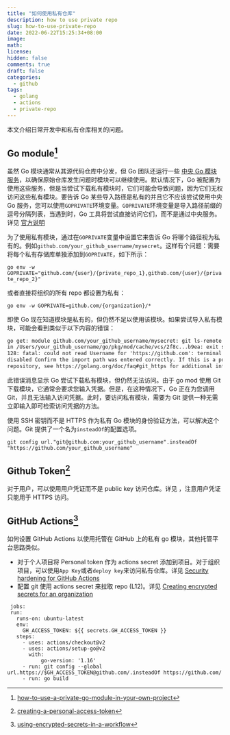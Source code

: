 ```yaml
---
title: "如何使用私有仓库"
description: how to use private repo
slug: how-to-use-private-repo
date: 2022-06-22T15:25:34+08:00
image:
math:
license:
hidden: false
comments: true
draft: false
categories:
  - github
tags:
  - golang
  - actions
  - private-repo
---
```


本文介绍日常开发中和私有仓库相关的问题。

<!---->

## Go module[^1]

虽然 Go 模块通常从其源代码仓库中分发，但 Go 团队还运行一些 [中央 Go 模块服务](https://proxy.golang.org/)，以确保原始仓库发生问题时模块可以继续使用。默认情况下，Go 被配置为使用这些服务，但是当尝试下载私有模块时，它们可能会导致问题，因为它们无权访问这些私有模块。要告诉 Go 某些导入路径是私有的并且它不应该尝试使用中央 Go 服务，您可以使用`GOPRIVATE`环境变量。`GOPRIVATE`环境变量是导入路径前缀的逗号分隔列表，当遇到时，Go 工具将尝试直接访问它们，而不是通过中央服务。详见 [官方说明](https://pkg.go.dev/cmd/go#hdr-Configuration_for_downloading_non_public_code)

为了使用私有模块，通过在`GOPRIVATE`变量中设置它来告诉 Go 将哪个路径视为私有的。例如`github.com/your_github_username/mysecret`。这样有个问题：需要将每个私有存储库单独添加到`GOPRIVATE`，如下所示：

`go env -w GOPRIVATE="github.com/{user}/{private_repo_1},github.com/{user}/{private_repo_2}"`

或者直接将组织的所有 repo 都设置为私有：

`go env -w GOPRIVATE=github.com/{organization}/*`

即使 Go 现在知道模块是私有的，但仍然不足以使用该模块。如果尝试导入私有模块，可能会看到类似于以下内容的错误：

```html
go get: module github.com/your_github_username/mysecret: git ls-remote -q origin
in /Users/your_github_username/go/pkg/mod/cache/vcs/2f8c...b9ea: exit status
128: fatal: could not read Username for 'https://github.com': terminal prompts
disabled Confirm the import path was entered correctly. If this is a private
repository, see https://golang.org/doc/faq#git_https for additional information.
```

此错误消息显示 Go 尝试下载私有模块，但仍然无法访问。由于 go mod 使用 Git 下载模块，它通常会要求您输入凭据。但是，在这种情况下，Go 正在为您调用 Git，并且无法输入访问凭据。此时，要访问私有模块，需要为 Git 提供一种无需立即输入即可检索访问凭据的方法。

使用 SSH 密钥而不是 HTTPS 作为私有 Go 模块的身份验证方法，可以解决这个问题。Git 提供了一个名为`insteadOf`的配置选项。

`git config url."git@github.com:your_github_username".insteadOf "https://github.com/your_github_username"`

## Github Token[^2]

对于用户，可以使用用户凭证而不是 public key 访问仓库。详见 [](https://docs.github.com/en/authentication/keeping-your-account-and-data-secure/creating-a-personal-access-token)，注意用户凭证只能用于 HTTPS 访问。

## GitHub Actions[^3]

如何设置 GitHub Actions 以使用托管在 GitHub 上的私有 go 模块，其他托管平台思路类似。

- 对于个人项目将 Personal token 作为 actions secret 添加到项目。对于组织项目，可以使用`App Key`或者`deploy key`来访问私有仓库。详见 [Security hardening for GitHub Actions](https://docs.github.com/en/actions/security-guides/security-hardening-for-github-actions)
- 配置 git 使用 actions secret 来拉取 repo (L12)。详见 [Creating encrypted secrets for an organization](https://docs.github.com/en/actions/security-guides/encrypted-secrets#about-encrypted-secrets)

```shell
 jobs:
 run:
   runs-on: ubuntu-latest
   env:
     GH_ACCESS_TOKEN: ${{ secrets.GH_ACCESS_TOKEN }}
   steps:
     - uses: actions/checkout@v2
     - uses: actions/setup-go@v2
       with:
           go-version: '1.16'
     - run: git config --global url.https://$GH_ACCESS_TOKEN@github.com/.insteadOf https://github.com/
     - run: go build

```

[^1]: [how-to-use-a-private-go-module-in-your-own-project](https://www.digitalocean.com/community/tutorials/how-to-use-a-private-go-module-in-your-own-project)
[^2]: [creating-a-personal-access-token](https://docs.github.com/cn/authentication/keeping-your-account-and-data-secure/creating-a-personal-access-token)
[^3]: [using-encrypted-secrets-in-a-workflow](https://docs.github.com/cn/actions/security-guides/encrypted-secrets#using-encrypted-secrets-in-a-workflow)
